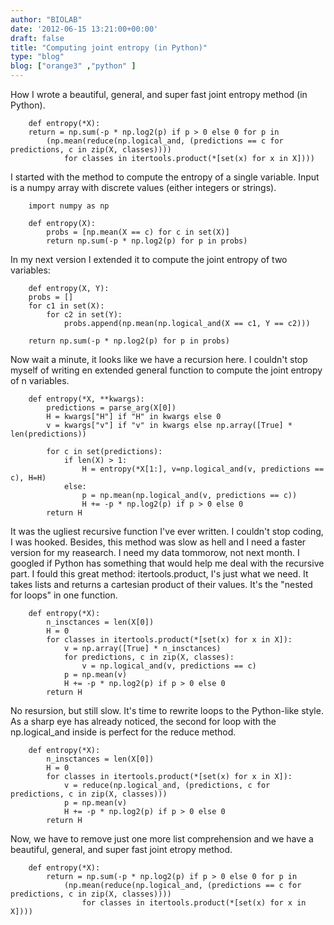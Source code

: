 ```yaml
---
author: "BIOLAB"
date: '2012-06-15 13:21:00+00:00'
draft: false
title: "Computing joint entropy (in Python)"
type: "blog"
blog: ["orange3" ,"python" ]
---
```


How I wrote a beautiful, general, and super fast joint entropy method (in Python).

```
    def entropy(*X):
    return = np.sum(-p * np.log2(p) if p > 0 else 0 for p in
        (np.mean(reduce(np.logical_and, (predictions == c for predictions, c in zip(X, classes))))
            for classes in itertools.product(*[set(x) for x in X])))
```




I started with the method to compute the entropy of a single variable. Input is a numpy array with discrete values (either integers or strings).




```
    import numpy as np

    def entropy(X):
        probs = [np.mean(X == c) for c in set(X)]
        return np.sum(-p * np.log2(p) for p in probs)
```

In my next version I extended it to compute the joint entropy of two variables:

```
    def entropy(X, Y):
    probs = []
    for c1 in set(X):
        for c2 in set(Y):
            probs.append(np.mean(np.logical_and(X == c1, Y == c2)))

    return np.sum(-p * np.log2(p) for p in probs)
```

Now wait a minute, it looks like we have a recursion here. I couldn't stop myself of writing en extended general function to compute the joint entropy of n variables.
  
```
    def entropy(*X, **kwargs):
        predictions = parse_arg(X[0])
        H = kwargs["H"] if "H" in kwargs else 0
        v = kwargs["v"] if "v" in kwargs else np.array([True] * len(predictions))

        for c in set(predictions):
            if len(X) > 1:
                H = entropy(*X[1:], v=np.logical_and(v, predictions == c), H=H)
            else:
                p = np.mean(np.logical_and(v, predictions == c))
                H += -p * np.log2(p) if p > 0 else 0
        return H
```

It was the ugliest recursive function I've ever written. I couldn't stop coding, I was hooked. Besides, this method was slow as hell and I need a faster version for my reasearch. I need my data tommorow, not next month. I googled if Python has something that would help me deal with the recursive part. I fould this great method: itertools.product, I's just what we need. It takes lists and returns a cartesian product of their values. It's the "nested for loops" in one function.

```
    def entropy(*X):
        n_insctances = len(X[0])
        H = 0
        for classes in itertools.product(*[set(x) for x in X]):
            v = np.array([True] * n_insctances)
            for predictions, c in zip(X, classes):
                v = np.logical_and(v, predictions == c)
            p = np.mean(v)
            H += -p * np.log2(p) if p > 0 else 0
        return H
```

No resursion, but still slow. It's time to rewrite loops to the Python-like style. As a sharp eye has already noticed, the second for loop with the np.logical_and inside is perfect for the reduce method.

```
    def entropy(*X):
        n_insctances = len(X[0])
        H = 0
        for classes in itertools.product(*[set(x) for x in X]):
            v = reduce(np.logical_and, (predictions, c for predictions, c in zip(X, classes)))
            p = np.mean(v)
            H += -p * np.log2(p) if p > 0 else 0
        return H
```

Now, we have to remove just one more list comprehension and we have a beautiful, general, and super fast joint etropy method.

```
    def entropy(*X):
        return = np.sum(-p * np.log2(p) if p > 0 else 0 for p in
            (np.mean(reduce(np.logical_and, (predictions == c for predictions, c in zip(X, classes))))
                for classes in itertools.product(*[set(x) for x in X])))
```
